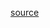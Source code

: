 [source](https://github.com/kossidts/react-stockcharts/blob/master/docs/lib/charts/CandleStickChartPanToLoadMore.js) <!-- , [codesandbox](https://codesandbox.io/s/github/rrag/react-stockcharts-examples2/tree/master/examples/CandleStickChartPanToLoadMore) -->
